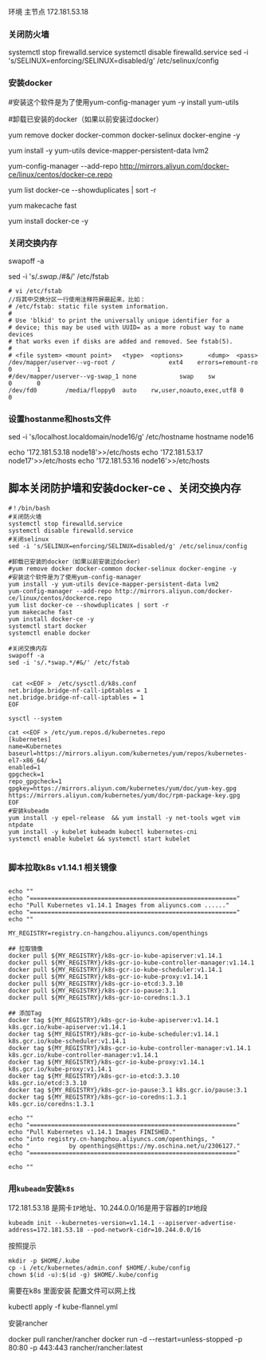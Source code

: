 环境 主节点 172.181.53.18 







### 关闭防火墙

systemctl stop firewalld.service
systemctl disable firewalld.service
sed -i 's/SELINUX=enforcing/SELINUX=disabled/g' /etc/selinux/config



### 安装docker

#安装这个软件是为了使用yum-config-manager
yum -y install yum-utils  


#卸载已安装的docker（如果以前安装过docker）


yum remove docker docker-common docker-selinux docker-engine -y

yum install -y yum-utils device-mapper-persistent-data lvm2

 yum-config-manager --add-repo http://mirrors.aliyun.com/docker-ce/linux/centos/docker-ce.repo

yum list docker-ce --showduplicates | sort -r


yum makecache fast

 yum install docker-ce -y



### 关闭交换内存

swapoff -a

sed -i 's/.*swap.*/#&/' /etc/fstab

```
# vi /etc/fstab
//将其中交换分区一行使用注释符屏蔽起来，比如：
# /etc/fstab: static file system information.
#
# Use 'blkid' to print the universally unique identifier for a
# device; this may be used with UUID= as a more robust way to name devices
# that works even if disks are added and removed. See fstab(5).
#
# <file system> <mount point>   <type>  <options>       <dump>  <pass>
/dev/mapper/userver--vg-root /               ext4    errors=remount-ro 0       1
#/dev/mapper/userver--vg-swap_1 none            swap    sw              0       0
/dev/fd0        /media/floppy0  auto    rw,user,noauto,exec,utf8 0       0
```

### 设置hostanme和hosts文件

 sed -i 's/localhost.localdomain/node16/g' /etc/hostname
 hostname node16

 echo '172.181.53.18      node18'>>/etc/hosts
 echo '172.181.53.17      node17'>>/etc/hosts
 echo '172.181.53.16      node16'>>/etc/hosts



## 脚本关闭防护墙和安装docker-ce 、关闭交换内存

```
#！/bin/bash
#关闭防火墙
systemctl stop firewalld.service
systemctl disable firewalld.service
#关闭selinux
sed -i 's/SELINUX=enforcing/SELINUX=disabled/g' /etc/selinux/config

#卸载已安装的docker（如果以前安装过docker）
#yum remove docker docker-common docker-selinux docker-engine -y
#安装这个软件是为了使用yum-config-manager
yum install -y yum-utils device-mapper-persistent-data lvm2
yum-config-manager --add-repo http://mirrors.aliyun.com/docker-ce/linux/centos/dockerce.repo
yum list docker-ce --showduplicates | sort -r
yum makecache fast
yum install docker-ce -y
systemctl start docker
systemctl enable docker

#关闭交换内存
swapoff -a
sed -i 's/.*swap.*/#&/' /etc/fstab


 cat <<EOF >  /etc/sysctl.d/k8s.conf
net.bridge.bridge-nf-call-ip6tables = 1
net.bridge.bridge-nf-call-iptables = 1
EOF

sysctl --system
 
cat <<EOF > /etc/yum.repos.d/kubernetes.repo
[kubernetes]
name=Kubernetes
baseurl=https://mirrors.aliyun.com/kubernetes/yum/repos/kubernetes-el7-x86_64/
enabled=1
gpgcheck=1
repo_gpgcheck=1
gpgkey=https://mirrors.aliyun.com/kubernetes/yum/doc/yum-key.gpg https://mirrors.aliyun.com/kubernetes/yum/doc/rpm-package-key.gpg
EOF
#安装kubeadm
yum install -y epel-release  && yum install -y net-tools wget vim  ntpdate
yum install -y kubelet kubeadm kubectl kubernetes-cni
systemctl enable kubelet && systemctl start kubelet


```



### 脚本拉取k8s v1.14.1 相关镜像

```

echo ""
echo "=========================================================="
echo "Pull Kubernetes v1.14.1 Images from aliyuncs.com ......"
echo "=========================================================="
echo ""

MY_REGISTRY=registry.cn-hangzhou.aliyuncs.com/openthings

## 拉取镜像
docker pull ${MY_REGISTRY}/k8s-gcr-io-kube-apiserver:v1.14.1
docker pull ${MY_REGISTRY}/k8s-gcr-io-kube-controller-manager:v1.14.1
docker pull ${MY_REGISTRY}/k8s-gcr-io-kube-scheduler:v1.14.1
docker pull ${MY_REGISTRY}/k8s-gcr-io-kube-proxy:v1.14.1
docker pull ${MY_REGISTRY}/k8s-gcr-io-etcd:3.3.10
docker pull ${MY_REGISTRY}/k8s-gcr-io-pause:3.1
docker pull ${MY_REGISTRY}/k8s-gcr-io-coredns:1.3.1

## 添加Tag
docker tag ${MY_REGISTRY}/k8s-gcr-io-kube-apiserver:v1.14.1 k8s.gcr.io/kube-apiserver:v1.14.1
docker tag ${MY_REGISTRY}/k8s-gcr-io-kube-scheduler:v1.14.1 k8s.gcr.io/kube-scheduler:v1.14.1
docker tag ${MY_REGISTRY}/k8s-gcr-io-kube-controller-manager:v1.14.1 k8s.gcr.io/kube-controller-manager:v1.14.1
docker tag ${MY_REGISTRY}/k8s-gcr-io-kube-proxy:v1.14.1 k8s.gcr.io/kube-proxy:v1.14.1
docker tag ${MY_REGISTRY}/k8s-gcr-io-etcd:3.3.10 k8s.gcr.io/etcd:3.3.10
docker tag ${MY_REGISTRY}/k8s-gcr-io-pause:3.1 k8s.gcr.io/pause:3.1
docker tag ${MY_REGISTRY}/k8s-gcr-io-coredns:1.3.1 k8s.gcr.io/coredns:1.3.1

echo ""
echo "=========================================================="
echo "Pull Kubernetes v1.14.1 Images FINISHED."
echo "into registry.cn-hangzhou.aliyuncs.com/openthings, "
echo "           by openthings@https://my.oschina.net/u/2306127."
echo "=========================================================="

echo ""

```



### 用`kubeadm`安装`k8s   `

 172.181.53.18 是网卡`IP`地址、10.244.0.0/16是用于容器的`IP`地段

```
kubeadm init --kubernetes-version=v1.14.1 --apiserver-advertise-address=172.181.53.18 --pod-network-cidr=10.244.0.0/16
```

按照提示

```
mkdir -p $HOME/.kube
cp -i /etc/kubernetes/admin.conf $HOME/.kube/config
chown $(id -u):$(id -g) $HOME/.kube/config

```



需要在k8s 里面安装  配置文件可以网上找

 kubectl apply -f kube-flannel.yml



安装rancher

docker pull rancher/rancher 
docker run -d --restart=unless-stopped -p 80:80 -p 443:443 rancher/rancher:latest